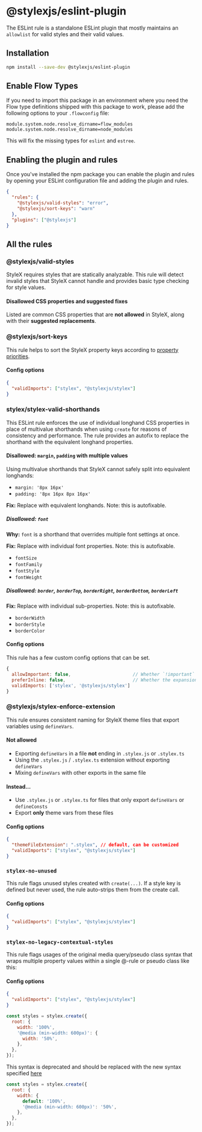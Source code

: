 # @stylexjs/eslint-plugin

The ESLint rule is a standalone ESLint plugin that mostly maintains an
`allowlist` for valid styles and their valid values.

## Installation

```sh
npm install --save-dev @stylexjs/eslint-plugin
```

## Enable Flow Types

If you need to import this package in an environment where you need the Flow
type definitions shipped with this package to work, please add the following
options to your `.flowconfig` file:

```
module.system.node.resolve_dirname=flow_modules
module.system.node.resolve_dirname=node_modules
```

This will fix the missing types for `eslint` and `estree`.

## Enabling the plugin and rules

Once you've installed the npm package you can enable the plugin and rules by
opening your ESLint configuration file and adding the plugin and rules.

```json
{
  "rules": {
    "@stylexjs/valid-styles": "error",
    "@stylexjs/sort-keys": "warn"
  },
  "plugins": ["@stylexjs"]
}
```

## All the rules

### @stylexjs/valid-styles

StyleX requires styles that are statically analyzable. This rule will detect
invalid styles that StyleX cannot handle and provides basic type checking for
style values.

#### Disallowed CSS properties and suggested fixes

Listed are common CSS properties that are **not allowed** in StyleX, along with
their **suggested replacements**.

### @stylexjs/sort-keys

This rule helps to sort the StyleX property keys according to
[property priorities](https://github.com/facebook/stylex/blob/main/packages/shared/src/utils/property-priorities.js).

#### Config options

```json
{
  "validImports": ["stylex", "@stylexjs/stylex"]
}
```

### stylex/stylex-valid-shorthands

This ESLint rule enforces the use of individual longhand CSS properties in place
of multivalue shorthands when using `create` for reasons of consistency
and performance. The rule provides an autofix to replace the shorthand with the
equivalent longhand properties.

#### Disallowed: `margin`, `padding` with multiple values

Using multivalue shorthands that StyleX cannot safely split into equivalent
longhands:

- `margin: '8px 16px'`
- `padding: '8px 16px 8px 16px'`

**Fix:** Replace with equivalent longhands. Note: this is autofixable.

##### Disallowed: `font`

**Why:** `font` is a shorthand that overrides multiple font settings at once.

**Fix:** Replace with individual font properties. Note: this is autofixable.

- `fontSize`
- `fontFamily`
- `fontStyle`
- `fontWeight`

##### Disallowed: `border`, `borderTop`, `borderRight`, `borderBottom`, `borderLeft`

**Fix:** Replace with individual sub-properties. Note: this is autofixable.

- `borderWidth`
- `borderStyle`
- `borderColor`

#### Config options

This rule has a few custom config options that can be set.

```js
{
  allowImportant: false,                       // Whether `!important` is allowed
  preferInline: false,                         // Whether the expansion uses logical direction properties over physical
  validImports: ['stylex', '@stylexjs/stylex']
}
```

### @stylexjs/stylex-enforce-extension

This rule ensures consistent naming for StyleX theme files that export variables
using `defineVars`.

#### Not allowed

- Exporting `defineVars` in a file **not** ending in `.stylex.js` or
  `.stylex.ts`
- Using the `.stylex.js` / `.stylex.ts` extension without exporting
  `defineVars`
- Mixing `defineVars` with other exports in the same file

#### Instead...

- Use `.stylex.js` or `.stylex.ts` for files that only export
  `defineVars` or `defineConsts`
- Export **only** theme vars from these files

#### Config options

```json
{
  "themeFileExtension": ".stylex", // default, can be customized
  "validImports": ["stylex", "@stylexjs/stylex"]
}
```

### `stylex-no-unused`

This rule flags unused styles created with `create(...)`. If a style key
is defined but never used, the rule auto-strips them from the create call.

#### Config options

```json
{
  "validImports": ["stylex", "@stylexjs/stylex"]
}
```

### `stylex-no-legacy-contextual-styles`

This rule flags usages of the original media query/pseudo class syntax that
wraps multiple property values within a single @-rule or pseudo class like this:

#### Config options

```json
{
  "validImports": ["stylex", "@stylexjs/stylex"]
}
```

```js
const styles = stylex.create({
  root: {
    width: '100%',
    '@media (min-width: 600px)': {
      width: '50%',
    },
  },
});
```

This syntax is deprecated and should be replaced with the new syntax specified
[here](https://stylexjs.com/docs/learn/styling-ui/defining-styles/#media-queries-and-other--rules)

```js
const styles = stylex.create({
  root: {
    width: {
      default: '100%',
      '@media (min-width: 600px)': '50%',
    },
  },
});
```
